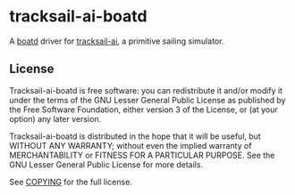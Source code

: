 tracksail-ai-boatd
==================

A [boatd](https://github.com/boatd/boatd) driver for
[tracksail-ai](https://github.com/boatd/tracksail-ai), a primitive sailing
simulator.

License
-------

Tracksail-ai-boatd is free software: you can redistribute it and/or modify it
under the terms of the GNU Lesser General Public License as published by the
Free Software Foundation, either version 3 of the License, or (at your option)
any later version.

Tracksail-ai-boatd is distributed in the hope that it will be useful, but
WITHOUT ANY WARRANTY; without even the implied warranty of MERCHANTABILITY or
FITNESS FOR A PARTICULAR PURPOSE.  See the GNU Lesser General Public License for more
details.

See [COPYING](COPYING) for the full
license.
